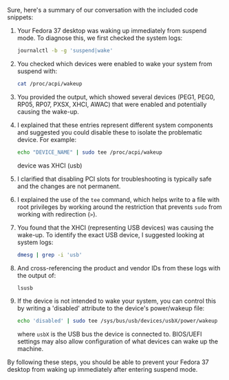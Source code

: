 Sure, here's a summary of our conversation with the included code snippets:

1. Your Fedora 37 desktop was waking up immediately from suspend mode. To diagnose this, we first checked the system logs:

    ```bash
    journalctl -b -g 'suspend|wake'
    ```

2. You checked which devices were enabled to wake your system from suspend with:

    ```bash
    cat /proc/acpi/wakeup
    ```

3. You provided the output, which showed several devices (PEG1, PEG0, RP05, RP07, PXSX, XHCI, AWAC) that were enabled and potentially causing the wake-up.

4. I explained that these entries represent different system components and suggested you could disable these to isolate the problematic device. For example:

    ```bash
    echo "DEVICE_NAME" | sudo tee /proc/acpi/wakeup
    ```
    
    device was XHCI (usb)

5. I clarified that disabling PCI slots for troubleshooting is typically safe and the changes are not permanent.

6. I explained the use of the `tee` command, which helps write to a file with root privileges by working around the restriction that prevents `sudo` from working with redirection (`>`).

7. You found that the XHCI (representing USB devices) was causing the wake-up. To identify the exact USB device, I suggested looking at system logs:

    ```bash
    dmesg | grep -i 'usb'
    ```

8. And cross-referencing the product and vendor IDs from these logs with the output of:

    ```bash
    lsusb
    ```

9. If the device is not intended to wake your system, you can control this by writing a 'disabled' attribute to the device's power/wakeup file:

    ```bash
    echo 'disabled' | sudo tee /sys/bus/usb/devices/usbX/power/wakeup
    ```

   where `usbX` is the USB bus the device is connected to. BIOS/UEFI settings may also allow configuration of what devices can wake up the machine.

By following these steps, you should be able to prevent your Fedora 37 desktop from waking up immediately after entering suspend mode.
